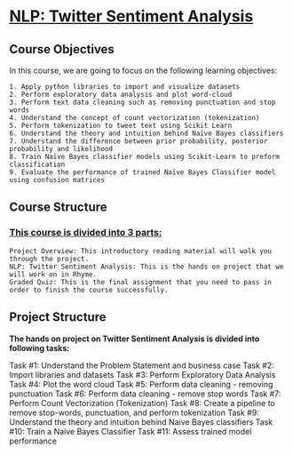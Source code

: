 # <u>NLP: Twitter Sentiment Analysis</u>

## Course Objectives

In this course, we are going to focus on the following learning objectives:

    1. Apply python libraries to import and visualize datasets
    2. Perform exploratory data analysis and plot word-cloud
    3. Perform text data cleaning such as removing punctuation and stop words
    4. Understand the concept of count vectorization (tokenization)
    5. Perform tokenization to tweet text using Scikit Learn
    6. Understand the theory and intuition behind Naïve Bayes classifiers
    7. Understand the difference between prior probability, posterior probability and likelihood
    8. Train Naïve Bayes classifier models using Scikit-Learn to preform classification
    9. Evaluate the performance of trained Naïve Bayes Classifier model using confusion matrices

      
## Course Structure

### <u>This course is divided into 3 parts:</u>

    Project Overview: This introductory reading material will walk you through the project.
    NLP: Twitter Sentiment Analysis: This is the hands on project that we will work on in Rhyme.
    Graded Quiz: This is the final assignment that you need to pass in order to finish the course successfully.

## Project Structure

<b> The hands on project on Twitter Sentiment Analysis is divided into following tasks:</b>

Task #1: Understand the Problem Statement and business case 
Task #2: Import libraries and datasets
Task #3: Perform Exploratory Data Analysis
Task #4: Plot the word cloud
Task #5: Perform data cleaning - removing punctuation
Task #6: Perform data cleaning - remove stop words
Task #7: Perform Count Vectorization (Tokenization)
Task #8: Create a pipeline to remove stop-words, punctuation, and perform tokenization
Task #9: Understand the theory and intuition behind Naive Bayes classifiers
Task #10: Train a Naive Bayes Classifier
Task #11: Assess trained model performance

